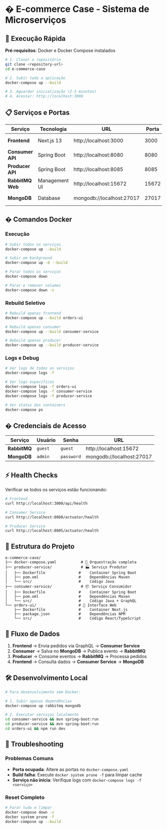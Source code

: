 # � E-commerce Case - Sistema de Microserviços

## 🚀 Execução Rápida

**Pré-requisitos**: Docker e Docker Compose instalados

```bash
# 1. Clonar o repositório
git clone <repository-url>
cd e-commerce-case

# 2. Subir toda a aplicação
docker-compose up --build

# 3. Aguardar inicialização (2-3 minutos)
# 4. Acessar: http://localhost:3000
```

## 📋 Serviços e Portas

| Serviço | Tecnologia | URL | Porta | Status |
|---------|------------|-----|-------|--------|
| **Frontend** | Next.js 13 | http://localhost:3000 | 3000 | ✅ Pronto |
| **Consumer API** | Spring Boot | http://localhost:8080 | 8080 | ✅ Pronto |
| **Producer API** | Spring Boot | http://localhost:8085 | 8085 | ✅ Pronto |
| **RabbitMQ Web** | Management UI | http://localhost:15672 | 15672 | ✅ Pronto |
| **MongoDB** | Database | mongodb://localhost:27017 | 27017 | ✅ Pronto |

## � Comandos Docker

### Execução
```bash
# Subir todos os serviços
docker-compose up --build

# Subir em background
docker-compose up -d --build

# Parar todos os serviços
docker-compose down

# Parar e remover volumes
docker-compose down -v
```

### Rebuild Seletivo
```bash
# Rebuild apenas frontend
docker-compose up --build orders-ui

# Rebuild apenas consumer
docker-compose up --build consumer-service

# Rebuild apenas producer
docker-compose up --build producer-service
```

### Logs e Debug
```bash
# Ver logs de todos os serviços
docker-compose logs -f

# Ver logs específicos
docker-compose logs -f orders-ui
docker-compose logs -f consumer-service
docker-compose logs -f producer-service

# Ver status dos containers
docker-compose ps
```

## � Credenciais de Acesso

| Serviço | Usuário | Senha | URL |
|---------|---------|-------|-----|
| **RabbitMQ** | `guest` | `guest` | http://localhost:15672 |
| **MongoDB** | `admin` | `password` | mongodb://localhost:27017 |

## ⚡ Health Checks

Verificar se todos os serviços estão funcionando:

```bash
# Frontend
curl http://localhost:3000/api/health

# Consumer Service  
curl http://localhost:8080/actuator/health

# Producer Service
curl http://localhost:8085/actuator/health
```

## 📁 Estrutura do Projeto

```
e-commerce-case/
├── docker-compose.yaml           # 🐳 Orquestração completa
├── producer-service/             # 🏭 Serviço Produtor
│   ├── Dockerfile               #    Container Spring Boot
│   ├── pom.xml                  #    Dependências Maven
│   └── src/                     #    Código Java
├── consumer-service/             # 📦 Serviço Consumidor  
│   ├── Dockerfile               #    Container Spring Boot
│   ├── pom.xml                  #    Dependências Maven
│   └── src/                     #    Código Java + GraphQL
└── orders-ui/                   # 🎨 Interface Web
    ├── Dockerfile               #    Container Next.js
    ├── package.json             #    Dependências NPM
    └── src/                     #    Código React/TypeScript
```

## 🔄 Fluxo de Dados

1. **Frontend** → Envia pedidos via GraphQL → **Consumer Service**
2. **Consumer** → Salva no **MongoDB** → Publica evento → **RabbitMQ**  
3. **Producer** → Consome eventos → **RabbitMQ** → Processa pedidos
4. **Frontend** → Consulta dados → **Consumer Service** → **MongoDB**

## 🛠️ Desenvolvimento Local

```bash
# Para desenvolvimento sem Docker:

# 1. Subir apenas dependências
docker-compose up rabbitmq mongodb

# 2. Executar serviços localmente
cd consumer-service && mvn spring-boot:run
cd producer-service && mvn spring-boot:run  
cd orders-ui && npm run dev
```

## 🚨 Troubleshooting

### Problemas Comuns
- **Porta ocupada**: Altere as portas no `docker-compose.yaml`
- **Build falha**: Execute `docker system prune -f` para limpar cache
- **Serviço não inicia**: Verifique logs com `docker-compose logs -f <serviço>`

### Reset Completo
```bash
# Parar tudo e limpar
docker-compose down -v
docker system prune -f
docker-compose up --build
```
